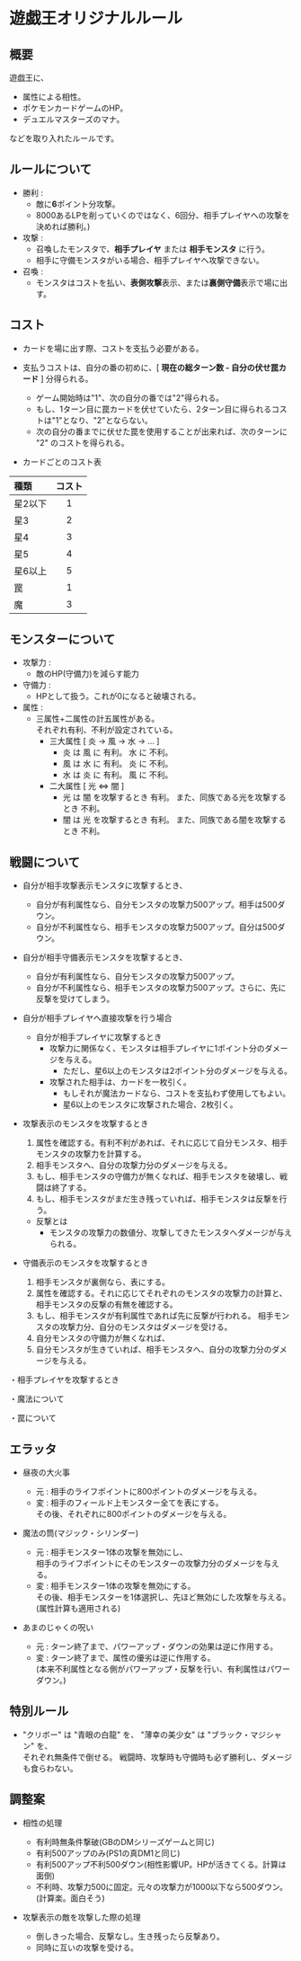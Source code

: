 # 遊戯王オリジナルルール

## 概要

遊戯王に、  
- 属性による相性。  
- ポケモンカードゲームのHP。  
- デュエルマスターズのマナ。  

などを取り入れたルールです。  
   
  
## ルールについて
- 勝利     :  
  - 敵に**6**ポイント分攻撃。  
  - 8000あるLPを削っていくのではなく、6回分、相手プレイヤへの攻撃を決めれば勝利。)  
- 攻撃     :  
  - 召喚したモンスタで、**相手プレイヤ** または **相手モンスタ** に行う。  
  - 相手に守備モンスタがいる場合、相手プレイヤへ攻撃できない。
- 召喚     :
  - モンスタはコストを払い、**表側攻撃**表示、または**裏側守備**表示で場に出す。

## コスト
- カードを場に出す際、コストを支払う必要がある。
- 支払うコストは、自分の番の初めに、[ **現在の総ターン数 - 自分の伏せ罠カード** ] 分得られる。  
  - ゲーム開始時は"1"、次の自分の番では"2"得られる。
  - もし、1ターン目に罠カードを伏せていたら、2ターン目に得られるコストは"1"となり、"2"とならない。
  - 次の自分の番までに伏せた罠を使用することが出来れば、次のターンに "2" のコストを得られる。

- カードごとのコスト表

| 種類     | コスト |
|:-------- |:------:|
| 星2以下  |  1     |
| 星3      |  2     |
| 星4      |  3     |
| 星5      |  4     |
| 星6以上  |  5     |
| 罠       |  1     |
| 魔       |  3     |


## モンスターについて
- 攻撃力      :  
  - 敵のHP(守備力)を減らす能力
- 守備力      :  
  - HPとして扱う。これが0になると破壊される。
- 属性        :  
  - 三属性+二属性の計五属性がある。  
                 それぞれ有利、不利が設定されている。  
    - 三大属性 [ 炎 → 風 → 水 → ... ]
      - 炎 は 風 に 有利。 水 に 不利。
      - 風 は 水 に 有利。 炎 に 不利。
      - 水 は 炎 に 有利。 風 に 不利。
    - 二大属性 [ 光 ⇔ 闇 ]
      - 光 は 闇 を攻撃するとき 有利。
        また、同族である光を攻撃するとき 不利。
      - 闇 は 光 を攻撃するとき 有利。
        また、同族である闇を攻撃するとき 不利。

## 戦闘について
  - 自分が相手攻撃表示モンスタに攻撃するとき、  
    - 自分が有利属性なら、自分モンスタの攻撃力500アップ。相手は500ダウン。
    - 自分が不利属性なら、相手モンスタの攻撃力500アップ。自分は500ダウン。 
          
  - 自分が相手守備表示モンスタを攻撃するとき、
    - 自分が有利属性なら、自分モンスタの攻撃力500アップ。
    - 自分が不利属性なら、相手モンスタの攻撃力500アップ。さらに、先に反撃を受けてしまう。 
    
- 自分が相手プレイヤへ直接攻撃を行う場合
  - 自分が相手プレイヤに攻撃するとき
    - 攻撃力に関係なく、モンスタは相手プレイヤに1ポイント分のダメージを与える。  
      - ただし、星6以上のモンスタは2ポイント分のダメージを与える。
    - 攻撃された相手は、カードを一枚引く。
      - もしそれが魔法カードなら、コストを支払わず使用してもよい。
      - 星6以上のモンスタに攻撃された場合、2枚引く。

- 攻撃表示のモンスタを攻撃するとき
  1. 属性を確認する。有利不利があれば、それに応じて自分モンスタ、相手モンスタの攻撃力を計算する。
  2. 相手モンスタへ、自分の攻撃力分のダメージを与える。
  3. もし、相手モンスタの守備力が無くなれば、相手モンスタを破壊し、戦闘は終了する。
  4. もし、相手モンスタがまだ生き残っていれば、相手モンスタは反撃を行う。  
    - 反撃とは
      - モンスタの攻撃力の数値分、攻撃してきたモンスタへダメージが与えられる。
    
- 守備表示のモンスタを攻撃するとき
  1. 相手モンスタが裏側なら、表にする。
  2. 属性を確認する。それに応じてそれぞれのモンスタの攻撃力の計算と、相手モンスタの反撃の有無を確認する。
  3. もし、相手モンスタが有利属性であれば先に反撃が行われる。
     相手モンスタの攻撃力分、自分のモンスタはダメージを受ける。
  4. 自分モンスタの守備力が無くなれば、
  5. 自分モンスタが生きていれば、相手モンスタへ、自分の攻撃力分のダメージを与える。
    
・相手プレイヤを攻撃するとき
                
                
・魔法について


・罠について

## エラッタ
- 昼夜の大火事
  - 元 : 相手のライフポイントに800ポイントのダメージを与える。
  - 変 : 相手のフィールド上モンスター全てを表にする。  
         その後、それぞれに800ポイントのダメージを与える。
        
- 魔法の筒(マジック・シリンダー)
  - 元 : 相手モンスター1体の攻撃を無効にし、  
         相手のライフポイントにそのモンスターの攻撃力分のダメージを与える。
  - 変 : 相手モンスター1体の攻撃を無効にする。  
         その後、相手モンスターを1体選択し、先ほど無効にした攻撃を与える。(属性計算も適用される)
             
- あまのじゃくの呪い
  - 元 : ターン終了まで、パワーアップ・ダウンの効果は逆に作用する。
  - 変 : ターン終了まで、属性の優劣は逆に作用する。  
         (本来不利属性となる側がパワーアップ・反撃を行い、有利属性はパワーダウン。)
             
## 特別ルール
- "クリボー" は "青眼の白龍" を、 "薄幸の美少女" は "ブラック・マジシャン" を、  
  それぞれ無条件で倒せる。
  戦闘時、攻撃時も守備時も必ず勝利し、ダメージも食らわない。

## 調整案
- 相性の処理
  - 有利時無条件撃破(GBのDMシリーズゲームと同じ)
  - 有利500アップのみ(PS1の真DM1と同じ)
  - 有利500アップ不利500ダウン(相性影響UP。HPが活きてくる。計算は面倒)
  - 不利時、攻撃力500に固定。元々の攻撃力が1000以下なら500ダウン。(計算楽。面白そう)

- 攻撃表示の敵を攻撃した際の処理
  - 倒しきった場合、反撃なし。生き残ったら反撃あり。
  - 同時に互いの攻撃を受ける。
      
      